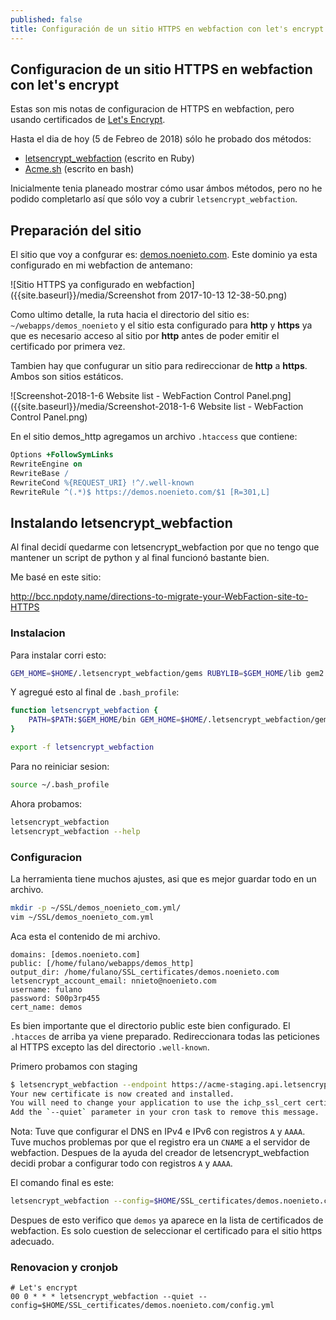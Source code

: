 ```yaml
---
published: false
title: Configuración de un sitio HTTPS en webfaction con let's encrypt
---
```

## Configuracion de un sitio HTTPS en webfaction con let's encrypt

Estas son mis notas de configuracion de HTTPS en webfaction, pero usando certificados de [Let's Encrypt](https://letsencrypt.org/).

Hasta el dia de hoy (5 de Febreo de 2018) sólo he probado dos métodos:

* [letsencrypt_webfaction](https://github.com/will-in-wi/letsencrypt-webfaction) (escrito en Ruby)
* [Acme.sh](https://github.com/Neilpang/acme.sh) (escrito en bash)

Inicialmente tenia planeado mostrar cómo usar ámbos métodos, pero no he podido completarlo así que sólo voy a cubrir `letsencrypt_webfaction`.

## Preparación del sitio

El sitio que voy a confgurar es: [demos.noenieto.com](https://demos.noenieto.com). Este dominio ya esta configurado en mi webfaction de antemano:

![Sitio HTTPS ya configurado en webfaction]({{site.baseurl}}/media/Screenshot from 2017-10-13 12-38-50.png)

Como ultimo detalle, la ruta hacia el directorio del sitio es: `~/webapps/demos_noenieto` y el sitio esta configurado para **http** y **https** ya que es necesario acceso al sitio por **http** antes de poder emitir el certificado por primera vez.

Tambien hay que confugurar un sitio para redireccionar de **http** a **https**. Ambos son sitios estáticos.

![Screenshot-2018-1-6 Website list - WebFaction Control Panel.png]({{site.baseurl}}/media/Screenshot-2018-1-6 Website list - WebFaction Control Panel.png)

En el sitio demos_http agregamos un archivo `.htaccess` que contiene:

```apache
Options +FollowSymLinks
RewriteEngine on
RewriteBase /
RewriteCond %{REQUEST_URI} !^/.well-known
RewriteRule ^(.*)$ https://demos.noenieto.com/$1 [R=301,L]
```


## Instalando letsencrypt_webfaction

Al final decidí quedarme con letsencrypt_webfaction por que no tengo que mantener un script de python y al final funcionó bastante bien.

Me basé en este sitio:

http://bcc.npdoty.name/directions-to-migrate-your-WebFaction-site-to-HTTPS

### Instalacion

Para instalar corri esto:

```bash
GEM_HOME=$HOME/.letsencrypt_webfaction/gems RUBYLIB=$GEM_HOME/lib gem2.2 install letsencrypt_webfaction
```

Y agregué esto al final de `.bash_profile`:

```bash
function letsencrypt_webfaction {
    PATH=$PATH:$GEM_HOME/bin GEM_HOME=$HOME/.letsencrypt_webfaction/gems RUBYLIB=$GEM_HOME/lib ruby2.2 $HOME/.letsencrypt_webfaction/gems/bin/letsencrypt_webfaction $*
}

export -f letsencrypt_webfaction
```

Para no reiniciar sesion:

```bash
source ~/.bash_profile
```
Ahora probamos:

```bash
letsencrypt_webfaction
letsencrypt_webfaction --help
```

### Configuracion

La herramienta tiene muchos ajustes, asi que es mejor guardar todo en un archivo.

```bash
mkdir -p ~/SSL/demos_noenieto_com.yml/
vim ~/SSL/demos_noenieto_com.yml
```

Aca esta el contenido de mi archivo.

```
domains: [demos.noenieto.com]
public: [/home/fulano/webapps/demos_http]
output_dir: /home/fulano/SSL_certificates/demos.noenieto.com
letsencrypt_account_email: nnieto@noenieto.com
username: fulano
password: S00p3rp455
cert_name: demos
```

Es bien importante que el directorio public este bien configurado. El `.htacces` de arriba ya viene preparado. Redireccionara todas las peticiones al HTTPS excepto las del directorio `.well-known`.

Primero probamos con staging

```bash
$ letsencrypt_webfaction --endpoint https://acme-staging.api.letsencrypt.org/ --config=$HOME/SSL_certificates/www.holokineticpsychology.org/config.yml 
Your new certificate is now created and installed.
You will need to change your application to use the ichp_ssl_cert certificate.
Add the `--quiet` parameter in your cron task to remove this message.
```

Nota: Tuve que configurar el DNS en IPv4 e IPv6 con registros `A` y `AAAA`. Tuve muchos problemas por que el registro era un `CNAME` a el servidor de webfaction. Despues de la ayuda del creador de letsencrypt_webfaction decidi probar a configurar todo con registros `A` y `AAAA`.

El comando final es este:

```bash
letsencrypt_webfaction --config=$HOME/SSL_certificates/demos.noenieto.com/config.yml
```

Despues de esto verifico que `demos` ya aparece en la lista de certificados de webfaction. Es solo cuestion de seleccionar el certificado para el sitio https adecuado.

### Renovacion y cronjob

```cron
# Let's encrypt
00 0 * * * letsencrypt_webfaction --quiet --config=$HOME/SSL_certificates/demos.noenieto.com/config.yml
```